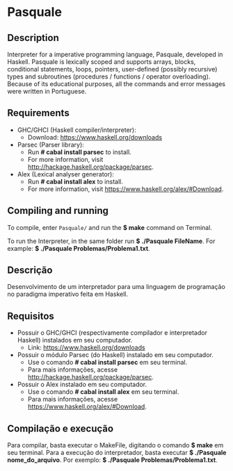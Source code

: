 # Pasquale

## Description
Interpreter for a imperative programming language, Pasquale, developed in Haskell. Pasquale is lexically scoped and supports arrays, blocks, conditional statements, loops, pointers, user-defined (possibly recursive) types and subroutines (procedures / functions / operator overloading). Because of its educational purposes, all the commands and error messages were written in Portuguese.

## Requirements

* GHC/GHCI (Haskell compiler/interpreter):
   * Download: https://www.haskell.org/downloads
* Parsec (Parser library):
   * Run **# cabal install parsec** to install.
   * For more information, visit http://hackage.haskell.org/package/parsec.
* Alex (Lexical analyser generator):
   * Run **# cabal install alex** to install.
   * For more information, visit https://www.haskell.org/alex/#Download.

## Compiling and running
To compile, enter `Pasquale/` and run the **$ make** command on Terminal.

To run the Interpreter, in the same folder run **$ ./Pasquale FileName**. For example: **$ ./Pasquale Problemas/Problema1.txt**.


## Descrição
Desenvolvimento de um interpretador para uma linguagem de programação no paradigma imperativo feita em Haskell.

## Requisitos

* Possuir o GHC/GHCI (respectivamente compilador e interpretador Haskell) instalados em seu computador.
   * Link: https://www.haskell.org/downloads
* Possuir o módulo Parsec (do Haskell) instalado em seu computador.
   * Use o comando **# cabal install parsec** em seu terminal.
   * Para mais informações, acesse http://hackage.haskell.org/package/parsec.
* Possuir o Alex instalado em seu computador.
   * Use o comando **# cabal install alex** em seu terminal.
   * Para mais informações, acesse https://www.haskell.org/alex/#Download.

## Compilação e execução
Para compilar, basta executar o MakeFile, digitando o comando **$ make** em seu terminal. Para a execução do interpretador, basta executar **$ ./Pasquale nome_do_arquivo**. Por exemplo: **$ ./Pasquale Problemas/Problema1.txt**.
